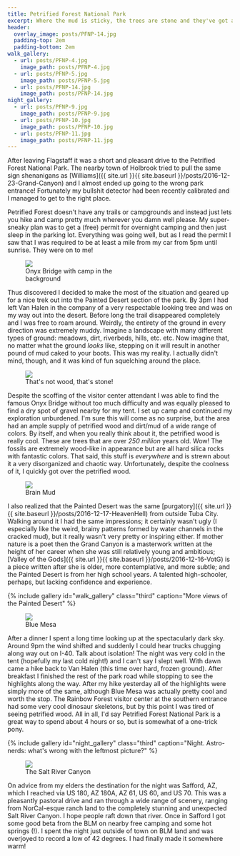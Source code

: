 ```yaml
---
title: Petrified Forest National Park
excerpt: Where the mud is sticky, the trees are stone and they've got a big collection of dinosaur bones!
header:
  overlay_image: posts/PFNP-14.jpg
  padding-top: 2em
  padding-bottom: 2em
walk_gallery:
  - url: posts/PFNP-4.jpg
    image_path: posts/PFNP-4.jpg
  - url: posts/PFNP-5.jpg
    image_path: posts/PFNP-5.jpg
  - url: posts/PFNP-14.jpg
    image_path: posts/PFNP-14.jpg
night_gallery:
  - url: posts/PFNP-9.jpg
    image_path: posts/PFNP-9.jpg
  - url: posts/PFNP-10.jpg
    image_path: posts/PFNP-10.jpg
  - url: posts/PFNP-11.jpg
    image_path: posts/PFNP-11.jpg
---
```


After leaving Flagstaff it was a short and pleasant drive to the
Petrified Forest National Park. The nearby town of Holbrook tried to
pull the same sign shenanigans as [Williams]({{ site.url }}{{
site.baseurl }}/posts/2016-12-23-Grand-Canyon) and I almost ended up
going to the wrong park entrance! Fortunately my bullshit detector
had been recently calibrated and I managed to get to the right place.

Petrified Forest doesn't have any trails or campgrounds and instead
just lets you hike and camp pretty much wherever you damn well
please. My super-sneaky plan was to get a (free) permit for overnight
camping and then just sleep in the parking lot. Everything was going
well, but as I read the permit I saw that I was required to be at
least a mile from my car from 5pm until sunrise. They were on to me!

<figure class="align-right" style="width:50%">
 <a href="{{ site.url }}{{ site.baseurl }}/images/posts/PFNP-3.jpg">
 <img src="{{ site.url }}{{ site.baseurl }}/images/posts/PFNP-3.jpg">
 </a>
 <figcaption>Onyx Bridge with camp in the background</figcaption>
</figure>

Thus discovered I decided to make the most of the situation and geared
up for a nice trek out into the Painted Desert section of the park. By
3pm I had left Van Halen in the company of a very respectable looking
tree and was on my way out into the desert. Before long the trail
disappeared completely and I was free to roam around. Weirdly, the
entirety of the ground in every direction was extremely muddy. Imagine
a landscape with many different types of ground: meadows, dirt,
riverbeds, hills, etc. etc. Now imagine that, no matter what the
ground *looks* like, stepping on it will result in another pound of
mud caked to your boots. This was my reality. I actually didn't mind,
though, and it was kind of fun squelching around the place.

<figure class="align-left" style="width:50%">
 <a href="{{ site.url }}{{ site.baseurl }}/images/posts/PFNP-1.jpg">
 <img src="{{ site.url }}{{ site.baseurl }}/images/posts/PFNP-1.jpg">
 </a>
 <figcaption>That's not wood, that's stone!</figcaption>
</figure>

Despite the scoffing of the visitor center attendant I was able to
find the famous Onyx Bridge without too much difficulty and was
equally pleased to find a dry spot of gravel nearby for my tent. I set
up camp and continued my exploration unburdened. I'm sure this will
come as no surprise, but the area had an ample supply of petrified
wood and dirt/mud of a wide range of colors. By itself, and when you
really think about it, the petrified wood is really cool. These are
trees that are over *250 million* years old. Wow! The fossils are
extremely wood-like in appearance but are all hard silica rocks with
fantastic colors. That said, this stuff is *everywhere* and is strewn
about it a very disorganized and chaotic way. Unfortunately, despite
the coolness of it, I quickly got over the petrified wood.

<figure class="align-right" style="width:50%">
 <a href="{{ site.url }}{{ site.baseurl }}/images/posts/PFNP-2.jpg">
 <img src="{{ site.url }}{{ site.baseurl }}/images/posts/PFNP-2.jpg">
 </a>
 <figcaption>Brain Mud</figcaption>
</figure>

I also realized that the Painted Desert was the same [purgatory]({{
site.url }}{{ site.baseurl }}/posts/2016-12-17-HeavenHell) from
outside Tuba City. Walking around it I had the same impressions; it
certainly wasn't ugly (I especially like the weird, brainy patterns
formed by water channels in the cracked mud), but it really wasn't very
pretty or inspiring either. If mother nature is a poet then the Grand
Canyon is a masterwork written at the height of her career when she
was still relatively young and ambitious; [Valley of the Gods]({{
site.url }}{{ site.baseurl }}/posts/2016-12-16-VotG) is a piece
written after she is older, more contemplative, and more subtle; and
the Painted Desert is from her high school years. A talented
high-schooler, perhaps, but lacking confidence and experience.

{% include gallery id="walk_gallery" class="third" caption="More views of the Painted Desert" %}

<figure class="align-left" style="width:50%">
 <a href="{{ site.url }}{{ site.baseurl }}/images/posts/PFNP-13.jpg">
 <img src="{{ site.url }}{{ site.baseurl }}/images/posts/PFNP-13.jpg">
 </a>
 <figcaption>Blue Mesa</figcaption>
</figure>

After a dinner I spent a long time looking up at the spectacularly
dark sky. Around 9pm the wind shifted and suddenly I could hear trucks
chugging along way out on I-40. Talk about isolation! The night was
very cold in the tent (hopefully my last cold night!) and I can't say
I slept well. With dawn came a hike back to Van Halen (this time over
hard, frozen ground). After breakfast I finished the rest of the park
road while stopping to see the highlights along the way. After my hike
yesterday all of the highlights were simply more of the same, although
Blue Mesa was actually pretty cool and worth the stop. The Rainbow
Forest visitor center at the southern entrance had some very cool
dinosaur skeletons, but by this point I was tired of seeing petrified
wood. All in all, I'd say Petrified Forest National Park is a great
way to spend about 4 hours or so, but is somewhat of a one-trick pony.

{% include gallery id="night_gallery" class="third" caption="Night. Astro-nerds: what's wrong with the leftmost picture?" %}

<figure class="align-right" style="width:50%">
 <a href="{{ site.url }}{{ site.baseurl }}/images/posts/PFNP-15.jpg">
 <img src="{{ site.url }}{{ site.baseurl }}/images/posts/PFNP-15.jpg">
 </a>
 <figcaption>The Salt River Canyon</figcaption>
</figure>

On advice from my elders the destination for the night was Safford,
AZ, which I reached via US 180, AZ 180A, AZ 61, US 60, and US 70. This
was a pleasantly pastoral drive and ran through a wide range of
scenery, ranging from NorCal-esque ranch land to the completely
stunning and unexpected Salt River Canyon. I hope people raft down
that river. Once in Safford I got some good beta from the BLM on
nearby free camping and some hot springs (!). I spent the night just
outside of town on BLM land and was overjoyed to record a low of 42
degrees. I had finally made it somewhere warm!
